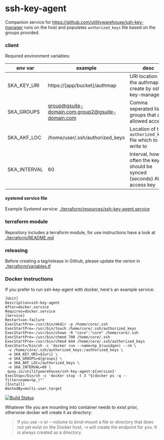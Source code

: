 # ssh-key-agent

Companion service for https://github.com/utilitywarehouse/ssh-key-manager runs
on the host and populates `authorized_keys` file based on the groups provided.

### client

Required environment variables:

| env var       | example                                          | desc                                                                   |
| -------       | -------                                          | ----                                                                   |
| SKA_KEY_URI   | https://[app/bucket]/authmap                     | URI location of the authmap file create by ssh-key-manager             |
| SKA_GROUPS    | group@gsuite-domain.com,group2@gsuite-domain.com | Comma seperated list of groups that are allowed access                 |
| SKA_AKF_LOC   | /home/user/.ssh/authorized_keys                  | Location of the `authorized_keys` file which to write to               |
| SKA_INTERVAL  | 60                                               | Interval, how often the keys should be synced (seconds) AWS access key |

#### systemd service file

Example Systemd service: [./terraform/resources/ssh-key-agent.service](./terraform/resources/ssh-key-agent.service)

### terraform module

Repository includes a terraform module, for use instructions have a look at
[./terraform/README.md](./terraform/README.md)

### releasing

Before creating a tag/release in Github, please update the verion in [./terraform/variables.tf](./terraform/variables.tf)

### Docker instructions

If you prefer to run ssh-key-agent with docker, here's an example service:

```
[Unit]
Description=ssh-key-agent
After=docker.service
Requires=docker.service
[Service]
Restart=on-failure
ExecStartPre=-/usr/bin/mkdir -p /home/core/.ssh
ExecStartPre=-/usr/bin/touch /home/core/.ssh/authorized_keys
ExecStartPre=-/usr/bin/chown -R "core":"core" /home/core/.ssh
ExecStartPre=-/usr/bin/chmod 700 /home/core/.ssh
ExecStartPre=-/usr/bin/chmod 644 /home/core/.ssh/authorized_keys
ExecStart=/bin/sh -c 'docker run --name=%p_$(uuidgen) --rm \
 -v /home/core/.ssh/authorized_keys:/authorized_keys \
 -e SKA_KEY_URI=${uri} \
 -e SKA_GROUPS=${groups} \
 -e SKA_AKF_LOC=/authorized_keys \
 -e SKA_INTERVAL=60 \
 quay.io/utilitywarehouse/ssh-key-agent:${version}'
ExecStop=/bin/sh -c 'docker stop -t 3 "$(docker ps -q --filter=name=%p_)"'
[Install]
WantedBy=multi-user.target
```

[![Build Status](https://drone.prod.merit.uw.systems/api/badges/utilitywarehouse/ssh-key-agent/status.svg)](https://drone.prod.merit.uw.systems/utilitywarehouse/ssh-key-agent)

Whatever file you are mounting into container needs to exist prior, otherwise
docker will create it as directory:

> If you use -v or --volume to bind-mount a file or directory that does not yet
> exist on the Docker host, -v will create the endpoint for you. It is always
> created as a directory.
